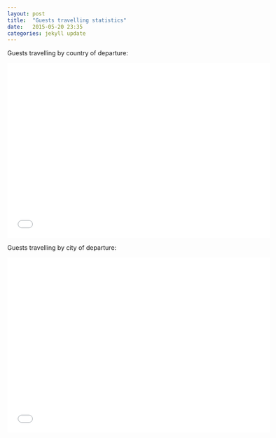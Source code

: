 ```yaml
---
layout: post
title:  "Guests travelling statistics"
date:   2015-05-20 23:35
categories: jekyll update
---
```


Guests travelling by country of departure:

<iframe src="{{ site.baseurl }}/galleries/guests/travelling-country.html"
width="600" height="400" frameborder="0" style="border:0"></iframe>

Guests travelling by city of departure:

<iframe src="{{ site.baseurl }}/galleries/guests/travelling-city.html"
width="600" height="400" frameborder="0" style="border:0"></iframe>
